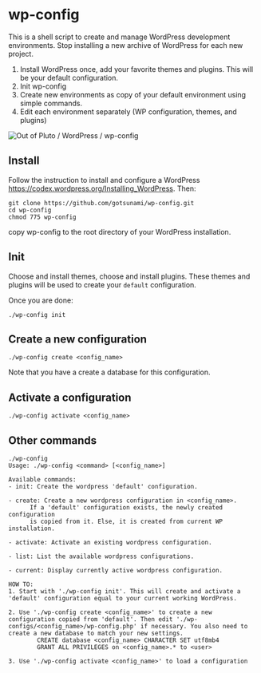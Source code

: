 wp-config
=====

This is a shell script to create and manage WordPress development environments.
Stop installing a new archive of WordPress for each new project.

1. Install WordPress once, add your favorite themes and plugins. This will be your default configuration.
2. Init wp-config
3. Create new environments as copy of your default environment using simple commands.
4. Edit each environment separately (WP configuration, themes, and plugins)

![Out of Pluto / WordPress / wp-config](https://www.outofpluto.com/media/uploads/wp-config.png)

Install
-----
Follow the instruction to install and configure a WordPress https://codex.wordpress.org/Installing_WordPress. Then:


	git clone https://github.com/gotsunami/wp-config.git
	cd wp-config
	chmod 775 wp-config

copy wp-config to the root directory of your WordPress installation.
	

Init
-----

Choose and install themes, choose and install plugins. These themes and plugins will be used to create your `default` configuration.

Once you are done:

	./wp-config init

Create a new configuration
-----
	./wp-config create <config_name>

Note that you have a create a database for this configuration.

Activate a configuration
------------

	./wp-config activate <config_name>

Other commands
--------

	./wp-config
	Usage: ./wp-config <command> [<config_name>]

	Available commands:
	- init: Create the wordpress 'default' configuration.

	- create: Create a new wordpress configuration in <config_name>.
          If a 'default' configuration exists, the newly created configuration 
          is copied from it. Else, it is created from current WP installation.

	- activate: Activate an existing wordpress configuration.

	- list: List the available wordpress configurations.

	- current: Display currently active wordpress configuration.

	HOW TO:
  	1. Start with './wp-config init'. This will create and activate a 'default' configuration equal to your current working WordPress.

	2. Use './wp-config create <config_name>' to create a new configuration copied from 'default'. Then edit './wp-configs/<config_name>/wp-config.php' if necessary. You also need to create a new database to match your new settings.
            CREATE database <config_name> CHARACTER SET utf8mb4
            GRANT ALL PRIVILEGES on <config_name>.* to <user>

  	3. Use './wp-config activate <config_name>' to load a configuration

